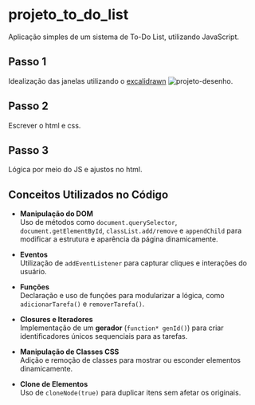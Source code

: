 # projeto_to_do_list
Aplicação simples de um sistema de To-Do List, utilizando JavaScript.

## Passo 1
Idealização das janelas utilizando o [excalidrawn](https://excalidraw.com/)
![projeto-desenho](https://i.postimg.cc/z8CtJ6zV/Captura-de-tela-de-2025-02-18-11-50-17.png).

## Passo 2
Escrever o html e css.

## Passo 3
Lógica por meio do JS e ajustos no html.

## Conceitos Utilizados no Código

- **Manipulação do DOM**  
  Uso de métodos como `document.querySelector`, `document.getElementById`, `classList.add/remove` e `appendChild` para modificar a estrutura e aparência da página dinamicamente.

- **Eventos**  
  Utilização de `addEventListener` para capturar cliques e interações do usuário.

- **Funções**  
  Declaração e uso de funções para modularizar a lógica, como `adicionarTarefa()` e `removerTarefa()`.

- **Closures e Iteradores**  
  Implementação de um **gerador** (`function* genId()`) para criar identificadores únicos sequenciais para as tarefas.

- **Manipulação de Classes CSS**  
  Adição e remoção de classes para mostrar ou esconder elementos dinamicamente.

- **Clone de Elementos**  
  Uso de `cloneNode(true)` para duplicar itens sem afetar os originais.
